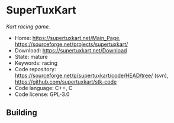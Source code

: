 # SuperTuxKart

_Kart racing game._

- Home: https://supertuxkart.net/Main_Page, https://sourceforge.net/projects/supertuxkart/
- Download: https://supertuxkart.net/Download
- State: mature
- Keywords: racing
- Code repository: https://sourceforge.net/p/supertuxkart/code/HEAD/tree/ (svn), https://github.com/supertuxkart/stk-code
- Code language: C++, C
- Code license: GPL-3.0

## Building

